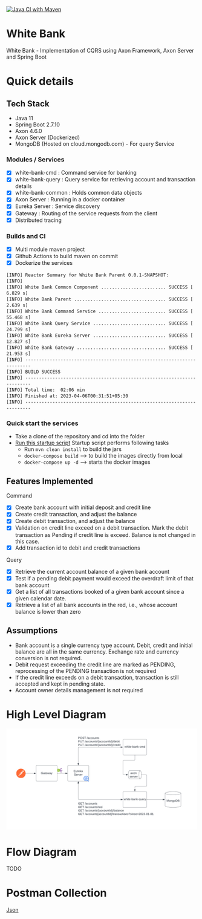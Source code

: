 [![Java CI with Maven](https://github.com/mithunkhatri/white-bank/actions/workflows/maven.yml/badge.svg)](https://github.com/mithunkhatri/white-bank/actions/workflows/maven.yml)


# White Bank
White Bank - Implementation of CQRS using Axon Framework, Axon Server and Spring Boot

# Quick details
## Tech Stack
- Java 11
- Spring Boot 2.7.10
- Axon 4.6.0
- Axon Server (Dockerized)
- MongoDB (Hosted on cloud.mongodb.com) - For query Service

### Modules / Services
- [x] white-bank-cmd : Command service for banking
- [x] white-bank-query : Query service for retrieving account and transaction details
- [x] white-bank-common : Holds common data objects
- [x] Axon Server : Running in a docker container
- [x] Eureka Server : Service discovery
- [x] Gateway : Routing of the service requests from the client
- [x] Distributed tracing

### Builds and CI
- [x] Multi module maven project
- [x] Github Actions to build maven on commit
- [x] Dockerize the services

```
[INFO] Reactor Summary for White Bank Parent 0.0.1-SNAPSHOT:
[INFO] 
[INFO] White Bank Common Component ........................ SUCCESS [  6.829 s]
[INFO] White Bank Parent .................................. SUCCESS [  2.639 s]
[INFO] White Bank Command Service ......................... SUCCESS [ 55.468 s]
[INFO] White Bank Query Service ........................... SUCCESS [ 24.799 s]
[INFO] White Bank Eureka Server ........................... SUCCESS [ 12.827 s]
[INFO] White Bank Gateway ................................. SUCCESS [ 21.953 s]
[INFO] ------------------------------------------------------------------------
[INFO] BUILD SUCCESS
[INFO] ------------------------------------------------------------------------
[INFO] Total time:  02:06 min
[INFO] Finished at: 2023-04-06T00:31:51+05:30
[INFO] ------------------------------------------------------------------------
```

### Quick start the services
- Take a clone of the repository and cd into the folder
- [Run this startup script](/assets/scripts/startup.sh)
  Startup script performs following tasks
    - Run `mvn clean install` to build the jars
    - `docker-compose build` --> to build the images directly from local
    - `docker-compose up -d` --> starts the docker images

## Features Implemented
Command
- [x] Create bank account with initial deposit and credit line
- [x] Create credit transaction, and adjust the balance
- [x] Create debit transaction, and adjust the balance
- [x] Validation on credit line exceed on a debit transaction. Mark the debit transaction as Pending if credit line is exceed. Balance is not changed in this case.
- [x] Add transaction id to debit and credit transactions

Query
- [x] Retrieve the current account balance of a given bank account
- [x] Test if a pending debit payment would exceed the overdraft limit of that bank account
- [x] Get a list of all transactions booked of a given bank account since a given calendar date.
- [x] Retrieve a list of all bank accounts in the red, i.e., whose account balance is lower than zero

## Assumptions
- Bank account is a single currency type account. Debit, credit and initial balance are all in the same currency. Exchange rate and currency conversion is not required.
- Debit request exceeding the credit line are marked as PENDING, reprocessing of the PENDING transaction is not required
- If the credit line exceeds on a debit transaction, transaction is still accepted and kept in pending state. 
- Account owner details management is not required

# High Level Diagram
![High Level Diagram](/assets/images/HighLevel.png "High Level Diagram")

# Flow Diagram
TODO

# Postman Collection
[Json](/assets/postman/White%20Bank.postman_collection.json)